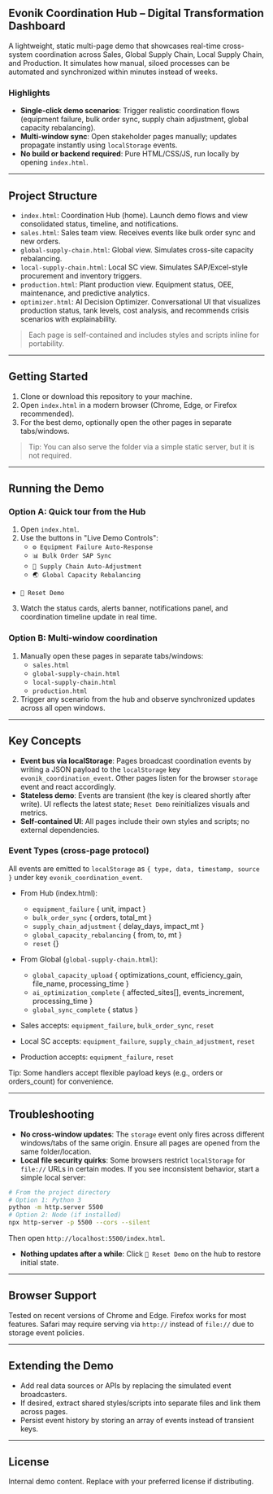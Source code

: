 ## Evonik Coordination Hub – Digital Transformation Dashboard

A lightweight, static multi-page demo that showcases real-time cross-system coordination across Sales, Global Supply Chain, Local Supply Chain, and Production. It simulates how manual, siloed processes can be automated and synchronized within minutes instead of weeks.

### Highlights
- **Single-click demo scenarios**: Trigger realistic coordination flows (equipment failure, bulk order sync, supply chain adjustment, global capacity rebalancing).
- **Multi-window sync**: Open stakeholder pages manually; updates propagate instantly using `localStorage` events.
- **No build or backend required**: Pure HTML/CSS/JS, run locally by opening `index.html`.

---

## Project Structure
- `index.html`: Coordination Hub (home). Launch demo flows and view consolidated status, timeline, and notifications.
- `sales.html`: Sales team view. Receives events like bulk order sync and new orders.
- `global-supply-chain.html`: Global view. Simulates cross-site capacity rebalancing.
- `local-supply-chain.html`: Local SC view. Simulates SAP/Excel-style procurement and inventory triggers.
- `production.html`: Plant production view. Equipment status, OEE, maintenance, and predictive analytics.
 - `optimizer.html`: AI Decision Optimizer. Conversational UI that visualizes production status, tank levels, cost analysis, and recommends crisis scenarios with explainability.

> Each page is self-contained and includes styles and scripts inline for portability.

---

## Getting Started
1. Clone or download this repository to your machine.
2. Open `index.html` in a modern browser (Chrome, Edge, or Firefox recommended).
3. For the best demo, optionally open the other pages in separate tabs/windows.

> Tip: You can also serve the folder via a simple static server, but it is not required.

---

## Running the Demo
### Option A: Quick tour from the Hub
1. Open `index.html`.
2. Use the buttons in "Live Demo Controls":
   - `⚙️ Equipment Failure Auto-Response`
   - `📊 Bulk Order SAP Sync`
   - `🔄 Supply Chain Auto-Adjustment`
   - `🌏 Global Capacity Rebalancing`
  - `🔄 Reset Demo`
3. Watch the status cards, alerts banner, notifications panel, and coordination timeline update in real time.

### Option B: Multi-window coordination
1. Manually open these pages in separate tabs/windows:
   - `sales.html`
   - `global-supply-chain.html`
   - `local-supply-chain.html`
   - `production.html`
2. Trigger any scenario from the hub and observe synchronized updates across all open windows.

---

## Key Concepts
- **Event bus via localStorage**: Pages broadcast coordination events by writing a JSON payload to the `localStorage` key `evonik_coordination_event`. Other pages listen for the browser `storage` event and react accordingly.
- **Stateless demo**: Events are transient (the key is cleared shortly after write). UI reflects the latest state; `Reset Demo` reinitializes visuals and metrics.
- **Self-contained UI**: All pages include their own styles and scripts; no external dependencies.

### Event Types (cross-page protocol)
All events are emitted to `localStorage` as `{ type, data, timestamp, source }` under key `evonik_coordination_event`.

- From Hub (index.html):
  - `equipment_failure` { unit, impact }
  - `bulk_order_sync` { orders, total_mt }
  - `supply_chain_adjustment` { delay_days, impact_mt }
  - `global_capacity_rebalancing` { from, to, mt }
  - `reset` {}

- From Global (`global-supply-chain.html`):
  - `global_capacity_upload` { optimizations_count, efficiency_gain, file_name, processing_time }
  - `ai_optimization_complete` { affected_sites[], events_increment, processing_time }
  - `global_sync_complete` { status }

- Sales accepts: `equipment_failure`, `bulk_order_sync`, `reset`
- Local SC accepts: `equipment_failure`, `supply_chain_adjustment`, `reset`
- Production accepts: `equipment_failure`, `reset`

Tip: Some handlers accept flexible payload keys (e.g., orders or orders_count) for convenience.

---

## Troubleshooting
 
- **No cross-window updates**: The `storage` event only fires across different windows/tabs of the same origin. Ensure all pages are opened from the same folder/location.
- **Local file security quirks**: Some browsers restrict `localStorage` for `file://` URLs in certain modes. If you see inconsistent behavior, start a simple local server:

```bash
# From the project directory
# Option 1: Python 3
python -m http.server 5500
# Option 2: Node (if installed)
npx http-server -p 5500 --cors --silent
```

Then open `http://localhost:5500/index.html`.

- **Nothing updates after a while**: Click `🔄 Reset Demo` on the hub to restore initial state.

---

## Browser Support
Tested on recent versions of Chrome and Edge. Firefox works for most features. Safari may require serving via `http://` instead of `file://` due to storage event policies.

---

## Extending the Demo
- Add real data sources or APIs by replacing the simulated event broadcasters.
- If desired, extract shared styles/scripts into separate files and link them across pages.
- Persist event history by storing an array of events instead of transient keys.

---

## License
Internal demo content. Replace with your preferred license if distributing.
